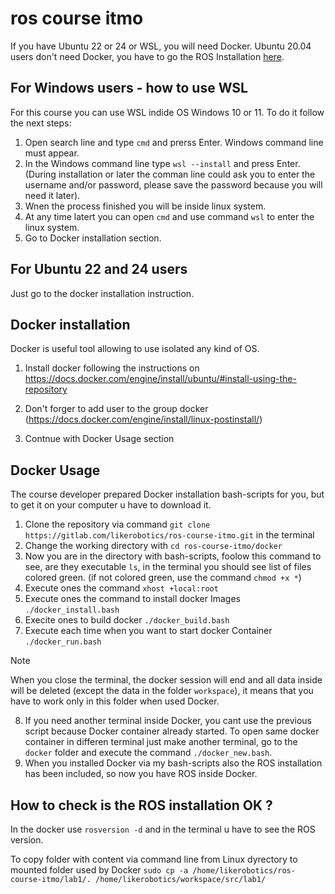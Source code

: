 # ros course itmo
If you have Ubuntu 22 or 24 or WSL,  you will need Docker. Ubuntu 20.04 users don't need Docker, you have to go the ROS Installation [here](http://wiki.ros.org/noetic/Installation/Ubuntu).

## For Windows users - how to use WSL
For this course you can use WSL indide OS Windows 10 or 11. To do it follow the next steps:
1. Open search line and type `cmd` and prerss Enter. Windows command line must appear.
2. In the Windows command line type `wsl --install` and press Enter. (During installation or later the comman line could ask you to enter the username and/or password, please save the password because you will need it later).
3. Wnen the process finished you will be inside linux system.
4. At any time latert you can open `cmd` and use command `wsl` to enter the linux system.
5. Go to Docker installation section.

## For Ubuntu 22 and 24 users
Just go to the docker installation instruction. 

## Docker installation
Docker is useful tool allowing to use isolated any kind of OS.

1. Install docker following the instructions on https://docs.docker.com/engine/install/ubuntu/#install-using-the-repository 

2. Don't forger to add user to the group docker (https://docs.docker.com/engine/install/linux-postinstall/)

3. Contnue with Docker Usage section

## Docker Usage
The course developer prepared Docker installation bash-scripts for you, but to get it on your computer u have to download it. 
1. Clone the repository via command `git clone https://gitlab.com/likerobotics/ros-course-itmo.git` in the terminal
2. Change the working directory with `cd ros-course-itmo/docker`
3. Now you are in the directory with bash-scripts, foolow this command to see, are they executable `ls`, in the terminal you should see list of files colored green. (if not colored green, use the command `chmod +x *`)
4. Execute ones the command `xhost +local:root` 
5. Execute ones the command to install docker Images `./docker_install.bash`
6. Execite ones to build docker `./docker_build.bash`
7. Execute each time when you want to start docker Container `./docker_run.bash`
> [!NOTE]
> When you close the terminal, the docker session will end and all data inside will be deleted (except the data in the folder `workspace`), it means that you have to work only in this folder when used Docker.
8. If you need another terminal inside Docker, you cant use the previous script because Docker container already started. To open same docker container in differen terminal just make another terminal, go to the `docker` folder and execute the command `./docker_new.bash`.
9. When you installed Docker via my bash-scripts also the ROS installation has been included,  so now you have ROS inside Docker.


## How to check is the ROS installation OK ?

In the docker use `rosversion -d` and in the terminal u have to see the ROS version.


To copy folder with content via command line from Linux dyrectory to mounted folder used by Docker `sudo cp -a /home/likerobotics/ros-course-itmo/lab1/. /home/likerobotics/workspace/src/lab1/`
